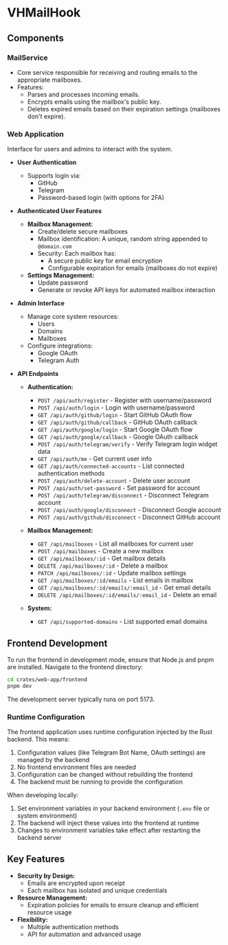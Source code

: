 # VHMailHook

## Components

### MailService

- Core service responsible for receiving and routing emails to the appropriate mailboxes.
- Features:
    - Parses and processes incoming emails.
    - Encrypts emails using the mailbox's public key.
    - Deletes expired emails based on their expiration settings (mailboxes don't expire).

### Web Application
Interface for users and admins to interact with the system.

- **User Authentication**
    - Supports login via:
        - GitHub
        - Telegram
        - Password-based login (with options for 2FA)

- **Authenticated User Features**
    - **Mailbox Management:**
        - Create/delete secure mailboxes
        - Mailbox identification: A unique, random string appended to `@domain.com`
        - Security: Each mailbox has:
            - A secure public key for email encryption
            - Configurable expiration for emails (mailboxes do not expire)
    - **Settings Management:**
        - Update password
        - Generate or revoke API keys for automated mailbox interaction

- **Admin Interface**
    - Manage core system resources:
        - Users
        - Domains
        - Mailboxes
    - Configure integrations:
        - Google OAuth
        - Telegram Auth

- **API Endpoints**
    - **Authentication:**
        - `POST /api/auth/register` - Register with username/password
        - `POST /api/auth/login` - Login with username/password
        - `GET /api/auth/github/login` - Start GitHub OAuth flow
        - `GET /api/auth/github/callback` - GitHub OAuth callback
        - `GET /api/auth/google/login` - Start Google OAuth flow
        - `GET /api/auth/google/callback` - Google OAuth callback
        - `POST /api/auth/telegram/verify` - Verify Telegram login widget data
        - `GET /api/auth/me` - Get current user info
        - `GET /api/auth/connected-accounts` - List connected authentication methods
        - `POST /api/auth/delete-account` - Delete user account
        - `POST /api/auth/set-password` - Set password for account
        - `POST /api/auth/telegram/disconnect` - Disconnect Telegram account
        - `POST /api/auth/google/disconnect` - Disconnect Google account
        - `POST /api/auth/github/disconnect` - Disconnect GitHub account
    
    - **Mailbox Management:**
        - `GET /api/mailboxes` - List all mailboxes for current user
        - `POST /api/mailboxes` - Create a new mailbox
        - `GET /api/mailboxes/:id` - Get mailbox details
        - `DELETE /api/mailboxes/:id` - Delete a mailbox
        - `PATCH /api/mailboxes/:id` - Update mailbox settings
        - `GET /api/mailboxes/:id/emails` - List emails in mailbox
        - `GET /api/mailboxes/:id/emails/:email_id` - Get email details
        - `DELETE /api/mailboxes/:id/emails/:email_id` - Delete an email
    
    - **System:**
        - `GET /api/supported-domains` - List supported email domains

## Frontend Development
To run the frontend in development mode, ensure that Node.js and pnpm are installed.
Navigate to the frontend directory:

```bash
cd crates/web-app/frontend
pnpm dev
```

The development server typically runs on port 5173.

### Runtime Configuration
The frontend application uses runtime configuration injected by the Rust backend. This means:
1. Configuration values (like Telegram Bot Name, OAuth settings) are managed by the backend
2. No frontend environment files are needed
3. Configuration can be changed without rebuilding the frontend
4. The backend must be running to provide the configuration

When developing locally:
1. Set environment variables in your backend environment (`.env` file or system environment)
2. The backend will inject these values into the frontend at runtime
3. Changes to environment variables take effect after restarting the backend server

## Key Features
- **Security by Design:**
    - Emails are encrypted upon receipt
    - Each mailbox has isolated and unique credentials
- **Resource Management:**
    - Expiration policies for emails to ensure cleanup and efficient resource usage
- **Flexibility:**
    - Multiple authentication methods
    - API for automation and advanced usage
